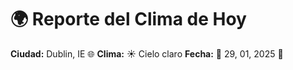 # 🌍 Reporte del Clima de Hoy

**Ciudad:** Dublin, IE 🌐
**Clima:** ☀️ Cielo claro
**Fecha:** 📅 29, 01, 2025 🚀

